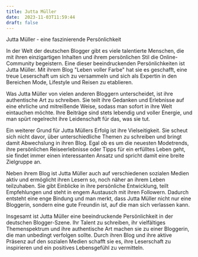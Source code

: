 ```yaml
---
title: Jutta Müller
date:  2023-11-03T11:59:44
draft: false
---
```


Jutta Müller - eine faszinierende Persönlichkeit

In der Welt der deutschen Blogger gibt es viele talentierte Menschen, die mit ihren einzigartigen Inhalten und ihrem persönlichen Stil die Online-Community begeistern. Eine dieser beeindruckenden Persönlichkeiten ist Jutta Müller. Mit ihrem Blog "Leben voller Farbe" hat sie es geschafft, eine treue Leserschaft um sich zu versammeln und sich als Expertin in den Bereichen Mode, Lifestyle und Reisen zu etablieren.

Was Jutta Müller von vielen anderen Bloggern unterscheidet, ist ihre authentische Art zu schreiben. Sie teilt ihre Gedanken und Erlebnisse auf eine ehrliche und mitreißende Weise, sodass man sofort in ihre Welt eintauchen möchte. Ihre Beiträge sind stets lebendig und voller Energie, und man spürt regelrecht ihre Leidenschaft für das, was sie tut.

Ein weiterer Grund für Jutta Müllers Erfolg ist ihre Vielseitigkeit. Sie scheut sich nicht davor, über unterschiedliche Themen zu schreiben und bringt damit Abwechslung in ihren Blog. Egal ob es um die neuesten Modetrends, ihre persönlichen Reiseerlebnisse oder Tipps für ein erfülltes Leben geht, sie findet immer einen interessanten Ansatz und spricht damit eine breite Zielgruppe an.

Neben ihrem Blog ist Jutta Müller auch auf verschiedenen sozialen Medien aktiv und ermöglicht ihren Lesern so, noch näher an ihrem Leben teilzuhaben. Sie gibt Einblicke in ihre persönliche Entwicklung, teilt Empfehlungen und steht in engem Austausch mit ihren Followern. Dadurch entsteht eine enge Bindung und man merkt, dass Jutta Müller nicht nur eine Bloggerin, sondern eine gute Freundin ist, auf die man sich verlassen kann.

Insgesamt ist Jutta Müller eine beeindruckende Persönlichkeit in der deutschen Blogger-Szene. Ihr Talent zu schreiben, ihr vielfältiges Themenspektrum und ihre authentische Art machen sie zu einer Bloggerin, die man unbedingt verfolgen sollte. Durch ihren Blog und ihre aktive Präsenz auf den sozialen Medien schafft sie es, ihre Leserschaft zu inspirieren und ein positives Lebensgefühl zu vermitteln.